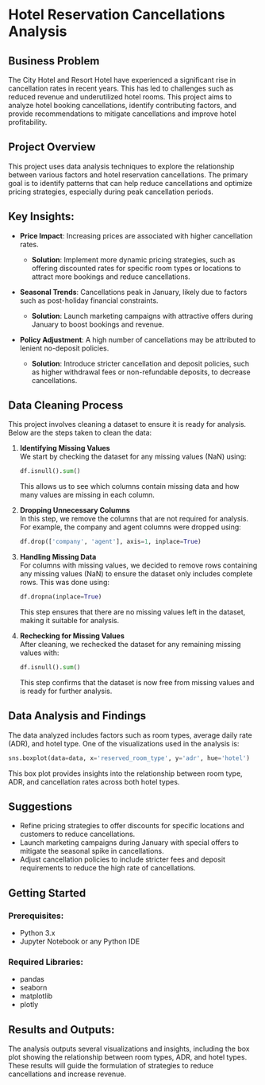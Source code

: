 # Hotel Reservation Cancellations Analysis

## Business Problem
The City Hotel and Resort Hotel have experienced a significant rise in cancellation rates in recent years. This has led to challenges such as reduced revenue and underutilized hotel rooms. This project aims to analyze hotel booking cancellations, identify contributing factors, and provide recommendations to mitigate cancellations and improve hotel profitability.

## Project Overview
This project uses data analysis techniques to explore the relationship between various factors and hotel reservation cancellations. The primary goal is to identify patterns that can help reduce cancellations and optimize pricing strategies, especially during peak cancellation periods.

## Key Insights:
- **Price Impact**: Increasing prices are associated with higher cancellation rates.
  - **Solution**: Implement more dynamic pricing strategies, such as offering discounted rates for specific room types or locations to attract more bookings and reduce cancellations.
  
- **Seasonal Trends**: Cancellations peak in January, likely due to factors such as post-holiday financial constraints.
  - **Solution**: Launch marketing campaigns with attractive offers during January to boost bookings and revenue.
  
- **Policy Adjustment**: A high number of cancellations may be attributed to lenient no-deposit policies.
  - **Solution**: Introduce stricter cancellation and deposit policies, such as higher withdrawal fees or non-refundable deposits, to decrease cancellations.

## Data Cleaning Process
This project involves cleaning a dataset to ensure it is ready for analysis. Below are the steps taken to clean the data:

1. **Identifying Missing Values**  
   We start by checking the dataset for any missing values (NaN) using:
   ```python
   df.isnull().sum()
   ```
   This allows us to see which columns contain missing data and how many values are missing in each column.

2. **Dropping Unnecessary Columns**  
   In this step, we remove the columns that are not required for analysis. For example, the company and agent columns were dropped using:
   ```python
   df.drop(['company', 'agent'], axis=1, inplace=True)
   ```

3. **Handling Missing Data**  
   For columns with missing values, we decided to remove rows containing any missing values (NaN) to ensure the dataset only includes complete rows. This was done using:
   ```python
   df.dropna(inplace=True)
   ```
   This step ensures that there are no missing values left in the dataset, making it suitable for analysis.

4. **Rechecking for Missing Values**  
   After cleaning, we rechecked the dataset for any remaining missing values with:
   ```python
   df.isnull().sum()
   ```
   This step confirms that the dataset is now free from missing values and is ready for further analysis.

## Data Analysis and Findings
The data analyzed includes factors such as room types, average daily rate (ADR), and hotel type. One of the visualizations used in the analysis is:

```python
sns.boxplot(data=data, x='reserved_room_type', y='adr', hue='hotel')
```
This box plot provides insights into the relationship between room type, ADR, and cancellation rates across both hotel types.

## Suggestions
- Refine pricing strategies to offer discounts for specific locations and customers to reduce cancellations.
- Launch marketing campaigns during January with special offers to mitigate the seasonal spike in cancellations.
- Adjust cancellation policies to include stricter fees and deposit requirements to reduce the high rate of cancellations.

## Getting Started

### Prerequisites:
- Python 3.x
- Jupyter Notebook or any Python IDE

### Required Libraries:
- pandas
- seaborn
- matplotlib
- plotly

## Results and Outputs:
The analysis outputs several visualizations and insights, including the box plot showing the relationship between room types, ADR, and hotel types. These results will guide the formulation of strategies to reduce cancellations and increase revenue.


